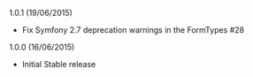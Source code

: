 1.0.1 (19/06/2015)

 * Fix Symfony 2.7 deprecation warnings in the FormTypes #28

1.0.0 (16/06/2015)

 * Initial Stable release


